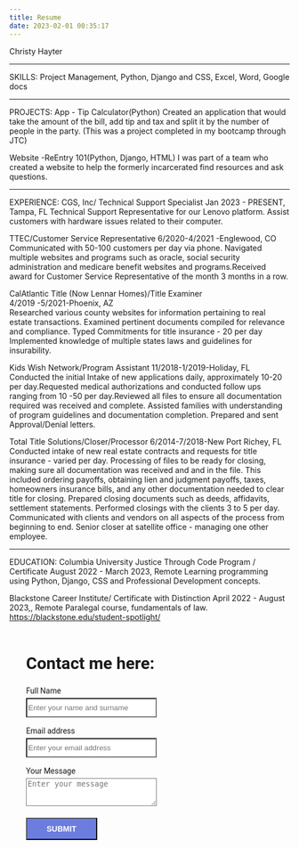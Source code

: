 ```yaml
---
title: Resume
date: 2023-02-01 00:35:17
---
```


Christy Hayter

____________________________________________________________________
SKILLS:
Project Management, Python, Django and CSS, Excel, Word, Google docs

____________________________________________________________________
PROJECTS:
App - Tip Calculator(Python) 
Created an application that would take the amount of the bill, add tip and tax and split it by the number of people in the party. (This was a project completed in my bootcamp through JTC)

Website -ReEntry 101(Python, Django, HTML)
I was part of a team who created a website to help the formerly incarcerated find resources and ask questions.

____________________________________________________________________
EXPERIENCE:
CGS, Inc/ Technical Support Specialist
Jan 2023 - PRESENT,  Tampa, FL
Technical Support Representative for our Lenovo platform.  Assist customers with hardware issues related to their computer.


TTEC/Customer Service Representative						6/2020-4/2021 -Englewood, CO		 
Communicated with 50-100 customers per day via phone.
Navigated multiple websites and programs such as oracle, social security administration and medicare benefit websites and programs.Received award for Customer Service Representative of the month 3 months in a row.


CalAtlantic Title (Now Lennar Homes)/Title Examiner			
4/2019 -5/2021-Phoenix, AZ		 					
Researched various county websites for information pertaining to real estate transactions. Examined pertinent documents compiled for relevance and compliance. Typed Commitments for title insurance - 20 per day Implemented knowledge of multiple states laws and guidelines for insurability.


Kids Wish Network/Program Assistant				 	11/2018-1/2019-Holiday, FL
Conducted the initial Intake of new applications daily, approximately 10-20 per day.Requested medical authorizations and conducted follow ups ranging from 10 -50 per day.Reviewed all files to ensure all documentation required was received and complete. Assisted families with understanding of program guidelines and documentation completion. Prepared and sent Approval/Denial letters.


Total Title Solutions/Closer/Processor					6/2014-7/2018-New Port Richey, FL
Conducted intake of new real estate contracts and requests for title insurance - varied per day. Processing of files to be ready for closing, making sure all documentation was received and and in the file. This included ordering payoffs, obtaining lien and judgment payoffs, taxes, homeowners insurance bills, and any other documentation needed to clear title for closing. Prepared closing documents such as deeds, affidavits, settlement statements. Performed closings with the clients 3 to 5 per day. Communicated with clients and vendors on all aspects of the process from beginning to end. Senior closer at satellite office - managing one other employee.

____________________________________________________________________
EDUCATION:
Columbia University Justice Through Code Program / Certificate
August 2022 - March 2023,  Remote
Learning programming using Python, Django, CSS and Professional Development concepts.

Blackstone Career Institute/ Certificate with Distinction
April 2022 - August 2023,,  Remote
Paralegal course, fundamentals of law.
https://blackstone.edu/student-spotlight/

<div style="font-family: Roboto; border-radius: 5px; padding: 1px 30px; width: 75%;">
   <h2 style="font-size:30px">Contact me here:</h2>
   <form accept-charset="UTF-8" action="https://getform.io/f/f7ab56eb-9a60-4dd6-b51d-a364995d8cdf" method="POST" enctype="multipart/form-data"  target="_blank" id="wpform">
      <div>
         <label>Full Name</label>
         <div>
            <input style="margin-top: 5px; background-color: #fff; height:35px; width:235px;" type="text" name="first_name" placeholder="Enter your name and surname" required="required">
         </div>
      </div>
      <br>
      <div>
         <label>Email address</label>
         <div>
            <input style="margin-top: 5px;background-color: #fff; height:35px; width:235px;" type="email" name="email" placeholder="Enter your email address" required="required">
         </div>
      </div>
      <br>
      <div>
         <label>Your Message</label>
         <div>
            <textarea style="margin-top: 5px;background-color: #fff; height:50px; width:235px;" type="text" name="message" placeholder="Enter your message" required="required"></textarea>
         </div>
      </div>
      <br>
      <input type="hidden" name="utf8" value="✓">
      <button style="font-size:14px; background-color:#6b7ddf; color:#fff; font-weight:bold; padding:10px 35px; margin: 5px 0 0 0;" type="submit">SUBMIT</button>
   </form>
</div>

